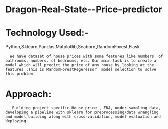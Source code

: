# Dragon-Real-State--Price-predictor


# Technology Used:- 
Python,Sklearn,Pandas,Matplotlib,Seaborn,RandomForest,Flask

      We have dataset of house prices with some features like numbers. of bathrooms, numbers. of bedrooms, etc. Our main task is to create a model which will predict the price of any house by looking at the features .This is RandomForestRegeressor  model selection to solve this problem.


   # Approach:
       Building project specific House price , EDA, under-sampling data, developing a pipeline with sklearn for preprocessing/data wrangling and model building along with cross-validation, model evaluation and  deploying.
 
